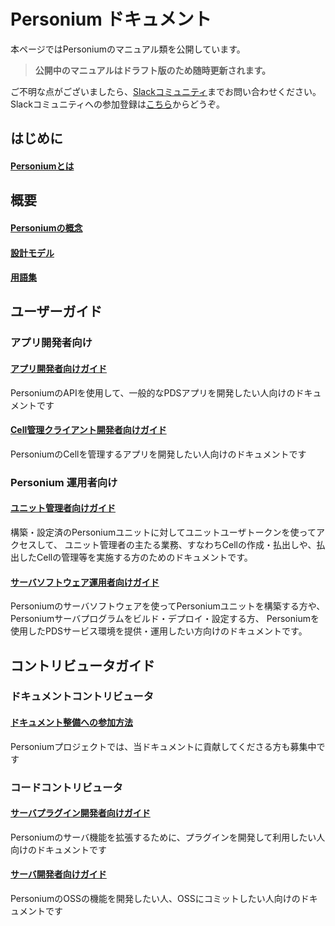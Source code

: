 #  Personium ドキュメント

本ページではPersoniumのマニュアル類を公開しています。
> __公開中のマニュアルはドラフト版のため随時更新されます。__

ご不明な点がございましたら、[Slackコミュニティ](https://personium-io.slack.com/)までお問い合わせください。
Slackコミュニティへの参加登録は[こちら](https://goo.gl/forms/ODgVX6eMkRDtReLg1)からどうぞ。

## はじめに
#### [Personiumとは](./overview/001_Introduction.md)

## 概要
#### [Personiumの概念](./user_guide/001_Personium_Concepts.md)
#### [設計モデル](./user_guide/005_Model_construction.md)
#### [用語集](./user_guide/008_Glossary.md)

## ユーザーガイド  
### アプリ開発者向け  
#### [アプリ開発者向けガイド](./app-developer/README.md)  
PersoniumのAPIを使用して、一般的なPDSアプリを開発したい人向けのドキュメントです

#### [Cell管理クライアント開発者向けガイド](./cell-client-developer/README.md)  
PersoniumのCellを管理するアプリを開発したい人向けのドキュメントです

### Personium 運用者向け
#### [ユニット管理者向けガイド](./unit-administrator/README.md)
構築・設定済のPersoniumユニットに対してユニットユーザトークンを使ってアクセスして、 ユニット管理者の主たる業務、すなわちCellの作成・払出しや、払出したCellの管理等を実施する方のためのドキュメントです。

#### [サーバソフトウェア運用者向けガイド](./server-operator/README.md)
Personiumのサーバソフトウェアを使ってPersoniumユニットを構築する方や、Personiumサーバプログラムをビルド・デプロイ・設定する方、
Personiumを使用したPDSサービス環境を提供・運用したい方向けのドキュメントです。

## コントリビュータガイド  
### ドキュメントコントリビュータ  
#### [ドキュメント整備への参加方法](./document-writer/README.md)  
Personiumプロジェクトでは、当ドキュメントに貢献してくださる方も募集中です
  
### コードコントリビュータ  
#### [サーバプラグイン開発者向けガイド](./plugin-developer/README.md)
Personiumのサーバ機能を拡張するために、プラグインを開発して利用したい人向けのドキュメントです

#### [サーバ開発者向けガイド](./software-developer/README.md)
PersoniumのOSSの機能を開発したい人、OSSにコミットしたい人向けのドキュメントです
